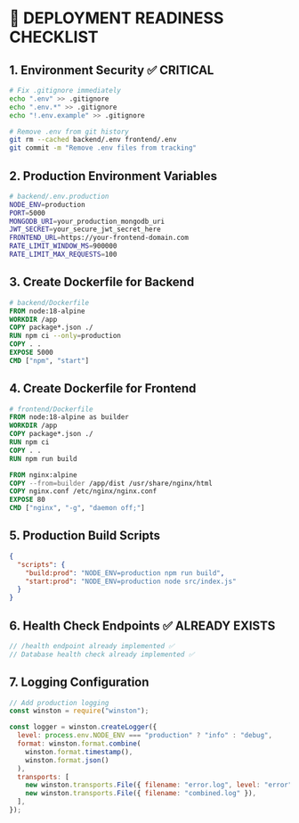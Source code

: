 # 🚀 DEPLOYMENT READINESS CHECKLIST

## 1. Environment Security ✅ CRITICAL

```bash
# Fix .gitignore immediately
echo ".env" >> .gitignore
echo ".env.*" >> .gitignore
echo "!.env.example" >> .gitignore

# Remove .env from git history
git rm --cached backend/.env frontend/.env
git commit -m "Remove .env files from tracking"
```

## 2. Production Environment Variables

```bash
# backend/.env.production
NODE_ENV=production
PORT=5000
MONGODB_URI=your_production_mongodb_uri
JWT_SECRET=your_secure_jwt_secret_here
FRONTEND_URL=https://your-frontend-domain.com
RATE_LIMIT_WINDOW_MS=900000
RATE_LIMIT_MAX_REQUESTS=100
```

## 3. Create Dockerfile for Backend

```dockerfile
# backend/Dockerfile
FROM node:18-alpine
WORKDIR /app
COPY package*.json ./
RUN npm ci --only=production
COPY . .
EXPOSE 5000
CMD ["npm", "start"]
```

## 4. Create Dockerfile for Frontend

```dockerfile
# frontend/Dockerfile
FROM node:18-alpine as builder
WORKDIR /app
COPY package*.json ./
RUN npm ci
COPY . .
RUN npm run build

FROM nginx:alpine
COPY --from=builder /app/dist /usr/share/nginx/html
COPY nginx.conf /etc/nginx/nginx.conf
EXPOSE 80
CMD ["nginx", "-g", "daemon off;"]
```

## 5. Production Build Scripts

```json
{
  "scripts": {
    "build:prod": "NODE_ENV=production npm run build",
    "start:prod": "NODE_ENV=production node src/index.js"
  }
}
```

## 6. Health Check Endpoints ✅ ALREADY EXISTS

```javascript
// /health endpoint already implemented ✅
// Database health check already implemented ✅
```

## 7. Logging Configuration

```javascript
// Add production logging
const winston = require("winston");

const logger = winston.createLogger({
  level: process.env.NODE_ENV === "production" ? "info" : "debug",
  format: winston.format.combine(
    winston.format.timestamp(),
    winston.format.json()
  ),
  transports: [
    new winston.transports.File({ filename: "error.log", level: "error" }),
    new winston.transports.File({ filename: "combined.log" }),
  ],
});
```

